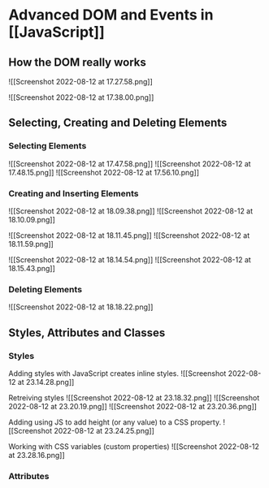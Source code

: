 # Advanced DOM and Events in [[JavaScript]]
## How the DOM really works
![[Screenshot 2022-08-12 at 17.27.58.png]]

![[Screenshot 2022-08-12 at 17.38.00.png]]

## Selecting, Creating and Deleting Elements
### Selecting Elements
![[Screenshot 2022-08-12 at 17.47.58.png]]
![[Screenshot 2022-08-12 at 17.48.15.png]]
![[Screenshot 2022-08-12 at 17.56.10.png]]

### Creating and Inserting Elements
![[Screenshot 2022-08-12 at 18.09.38.png]]
![[Screenshot 2022-08-12 at 18.10.09.png]]

![[Screenshot 2022-08-12 at 18.11.45.png]]
![[Screenshot 2022-08-12 at 18.11.59.png]]

![[Screenshot 2022-08-12 at 18.14.54.png]]
![[Screenshot 2022-08-12 at 18.15.43.png]]

### Deleting Elements
![[Screenshot 2022-08-12 at 18.18.22.png]]

## Styles, Attributes and Classes
### Styles
Adding styles with JavaScript creates inline styles.
![[Screenshot 2022-08-12 at 23.14.28.png]]

Retreiving styles
![[Screenshot 2022-08-12 at 23.18.32.png]]
![[Screenshot 2022-08-12 at 23.20.19.png]]
![[Screenshot 2022-08-12 at 23.20.36.png]]

Adding using JS to add height (or any value) to a CSS property.
![[Screenshot 2022-08-12 at 23.24.25.png]]

Working with CSS variables (custom properties)
![[Screenshot 2022-08-12 at 23.28.16.png]]

### Attributes
